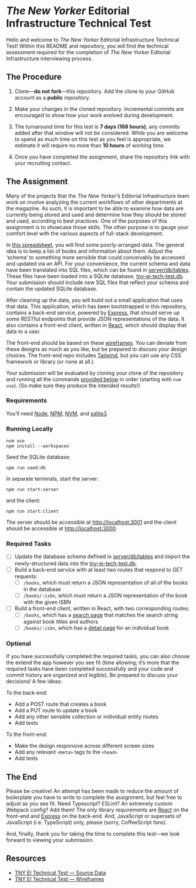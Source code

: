 # *The New Yorker* Editorial Infrastructure Technical Test

Hello and welcome to *The New Yorker* Editorial Infrastructure Technical Test! Within this README and repository, you will find the technical assessment required for the completion of *The New Yorker* Editorial Infrastructure interviewing process.

## The Procedure
1. Clone—**do not fork**—this repository. Add the clone to your GitHub account as a **public** repository.

2. Make your changes in the cloned repository. Incremental commits are encouraged to show how your work evolved during development. 

3. The turnaround time for this test is **7 days (168 hours)**; any commits added after that window will not be considered. While you are welcome to spend as much time on this test as you feel is appropriate, we estimate it will require no more than **10 hours** of working time. 

4. Once you have completed the assignment, share the repository link with your recruiting contact.

## The Assignment
Many of the projects that the *The New Yorker’s* Editorial Infrastructure team work on involve analyzing the current workflows of other departments at the magazine. As such, it is important to be able to examine how data are currently being stored and used and determine how they should be stored and used, according to best practices. One of the purposes of this assignment is to showcase those skills. The other purpose is to gauge your comfort level with the various aspects of full-stack development.

In [this spreadsheet][data], you will find some poorly-arranged data. The general idea is to keep a list of books and information about them. Adjust the ‘schema’ to something more sensible that could conceivably be accessed and updated via an API. For your convenience, the current schema and data have been translated into SQL files, which can be found in [server/db/tables][sql]. These files have been loaded into a SQLite database, [tny-ei-tech-test.db][db]. Your submission should include new SQL files that reflect your schema and contain the updated SQLite database.

After cleaning up the data, you will build out a small application that uses that data. This application, which has been bootstrapped in this repository, contains a back-end service, powered by [Express](https://expressjs.com/), that should serve up some RESTful endpoints that provide JSON representations of the data. It also contains a front-end client, written in [React](https://react.dev/), which should display that data to a user.

The front-end should be based on these [wireframes](https://www.figma.com/file/iBcDDEeTNOGHMnPCBhNSQi/TNY-EI-Technical-Test-%E2%80%94-Wireframes?type=design&node-id=2%3A723&mode=design&t=ZAgUCyAoE5wJAQWl-1). You can deviate from these designs as much as you like, but be prepared to discuss your design choices. The front-end repo includes [Tailwind](https://tailwindcss.com/), but you can use any CSS framework or library (or none at all.)

Your submission will be evaluated by cloning your clone of the repository and running all the commands [provided below](#running-locally) in order (starting with `nvm use`). (So make sure they produce the intended results!)

### Requirements
You’ll need [Node](https://nodejs.org/en), [NPM](https://www.npmjs.com/), [NVM](https://github.com/nvm-sh/nvm/tree/master), and [sqlite3](https://www.sqlite.org/cli.html).

### Running Locally

```
nvm use
npm install --workspaces
```

Seed the SQLite database:
```
npm run seed:db
```

In separate terminals, start the server:
```
npm run start:server
```
and the client:
```
npm run start:client
```

The server should be accessible at [http://localhost:3001](http://localhost:3001) and the client should be accessible at [http://localhost:3000](http://localhost:3000).

### Required Tasks

- [ ] Update the database schema defined in [server/db/tables][sql] and import the newly-structured data into the [tny-ei-tech-test.db][db].
- [ ] Build a back-end service with at least two routes that respond to GET requests:
  - [ ] `/books`, which must return a JSON representation of all of the books in the database
  - [ ] `/books/:isbn`, which must return a JSON representation of the book with the given ISBN
- [ ] Build a front-end client, written in React, with two corresponding routes:
  - [ ] `/books`, which has a [search page][search] that matches the search string against book titles and authors
  - [ ] `/books/:isbn`, which has a [detail page][book-detail] for an individual book

### Optional

If you have successfully completed the required tasks, you can also choose the extend the app however you see fit (time allowing; it’s more that the required tasks have been completed successfully and your code and commit history are organized and legible). Be prepared to discuss your decisions! A few ideas:

To the back-end:
- Add a POST route that creates a book
- Add a PUT route to update a book
- Add any other sensible collection or individual entity routes
- Add tests

To the front-end:
- Make the design responsive across different screen sizes
- Add any relevant `<meta>` tags to the `<head>`
- Add tests


## The End
Please be creative! An attempt has been made to reduce the amount of boilerplate you have to write to complete the assignment, but feel free to adjust as you see fit. Need Typescript? ESLint? An extremely custom Webpack config? Add them! The only library requirements are [React](https://react.dev) on the front-end and [Express](https://expressjs.com) on the back-end. And, JavaScript or supersets of JavaScript (i.e. TypeScript) only, please (sorry, CoffeeScript fans).

And, finally, thank you for taking the time to complete this test—we look forward to viewing your submission.

## Resources
- [TNY EI Technical Test — Source Data][data]
- [TNY EI Technical Test — Wireframes][wireframes]

[data]: https://docs.google.com/spreadsheets/d/1ec2OSWYjXENyRd9JKilCrJfBzwGxHBJh9hP8d8paRRU/edit#gid=158941343 "TNY EI Technical Test — Source Data"
[sql]: server/db/tables/ "SQL Table Definitions"
[db]: server/db/data/tny-ei-tech-test.db "SQLite Database"
[wireframes]: https://www.figma.com/file/iBcDDEeTNOGHMnPCBhNSQi/TNY-EI-Technical-Test-%E2%80%94-Wireframes?type=design&node-id=2%3A723&mode=design&t=ZAgUCyAoE5wJAQWl-1 "Figma Wireframes"
[search]: https://www.figma.com/file/iBcDDEeTNOGHMnPCBhNSQi/TNY-EI-Technical-Test-%E2%80%94-Wireframes?type=design&node-id=7645-1446&mode=design "Figma Wireframes — Search Page"
[book-detail]: https://www.figma.com/file/iBcDDEeTNOGHMnPCBhNSQi/TNY-EI-Technical-Test-%E2%80%94-Wireframes?type=design&node-id=17-121&mode=design "Figma Wireframe — Detail Page"
